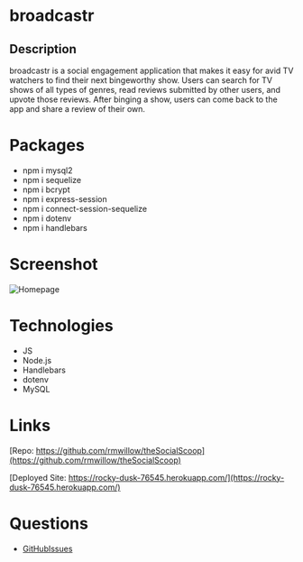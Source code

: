 # broadcastr

## Description
broadcastr is a social engagement application that makes it easy for avid TV watchers to find their next bingeworthy show. Users can search for TV shows of all types of genres, read reviews submitted by other users, and upvote those reviews. After binging a show, users can come back to the app and share a review of their own.


# Packages
* npm i mysql2
* npm i sequelize
* npm i bcrypt
* npm i express-session
* npm i connect-session-sequelize
* npm i dotenv
* npm i handlebars


# Screenshot

![Homepage](https://user-images.githubusercontent.com/52016382/130296060-3c70829e-349b-4528-ad6e-cbe40c192fe1.png)


# Technologies
* JS
* Node.js
* Handlebars
* dotenv
* MySQL

# Links
[Repo: https://github.com/rmwillow/theSocialScoop](https://github.com/rmwillow/theSocialScoop)

[Deployed Site: https://rocky-dusk-76545.herokuapp.com/](https://rocky-dusk-76545.herokuapp.com/)


# Questions
* [GitHubIssues](https://github.com/rmwillow/theSocialScoop/issues)
